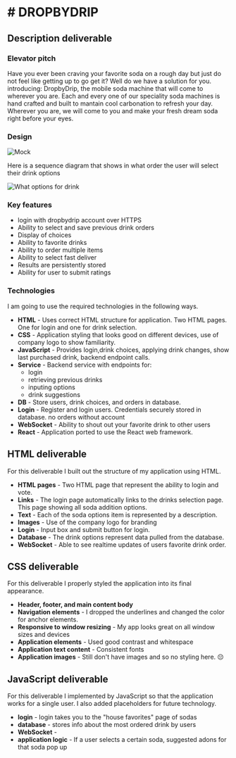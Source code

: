 # # DROPBYDRIP

## Description deliverable

### Elevator pitch

Have you ever been craving your favorite soda on a rough day but just do not feel like getting up to go get it? Well do we have a solution for you. introducing: DropbyDrip, the mobile soda machine that will come to wherever you are. Each and every one of our speciality soda machines is hand crafted and built to mantain cool carbonation to refresh your day. Wherever you are, we will come to you and make your fresh dream soda right before your eyes.

### Design

![Mock](voterMockUI.jpg)

Here is a sequence diagram that shows in what order the user will select their drink options

![What options for drink](votingSequenceDiagram.png)

### Key features

- login with dropbydrip account over HTTPS
- Ability to select and save previous drink orders
- Display of choices
- Ability to favorite drinks
- Ability to order multiple items
- Ability to select fast deliver
- Results are persistently stored
- Ability for user to submit ratings

### Technologies

I am going to use the required technologies in the following ways.

- **HTML** - Uses correct HTML structure for application. Two HTML pages. One for login and one for drink selection.
- **CSS** - Application styling that looks good on different devices, use of company logo to show familiarity.
- **JavaScript** - Provides login,drink choices, applying drink changes, show last purchased drink, backend endpoint calls.
- **Service** - Backend service with endpoints for:
  - login
  - retrieving previous drinks
  - inputing options
  - drink suggestions
- **DB** - Store users, drink choices, and orders in database.
- **Login** - Register and login users. Credentials securely stored in database. no orders without account
- **WebSocket** - Ability to shout out your favorite drink to other users
- **React** - Application ported to use the React web framework.

## HTML deliverable

For this deliverable I built out the structure of my application using HTML.

- **HTML pages** - Two HTML page that represent the ability to login and vote.
- **Links** - The login page automatically links to the drinks selection page. This page showing all soda addition options.
- **Text** - Each of the soda options item is represented by a description.
- **Images** - Use of the company logo for branding
- **Login** - Input box and submit button for login.
- **Database** - The drink options represent data pulled from the database.
- **WebSocket** - Able to see realtime updates of users favorite drink order.

## CSS deliverable

For this deliverable I properly styled the application into its final appearance.

- **Header, footer, and main content body**
- **Navigation elements** - I dropped the underlines and changed the color for anchor elements.
- **Responsive to window resizing** - My app looks great on all window sizes and devices
- **Application elements** - Used good contrast and whitespace
- **Application text content** - Consistent fonts
- **Application images** - Still don't have images and so no styling here. 😔

## JavaScript deliverable

For this deliverable I implemented by JavaScript so that the application works for a single user. I also added placeholders for future technology.

- **login** - login takes you to the "house favorites" page of sodas
- **database** - stores info about the most ordered drink by users
- **WebSocket** - 
- **application logic** - If a user selects a certain soda, suggested adons for that soda pop up
